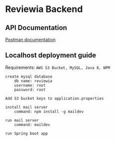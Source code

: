 # Reviewia Backend

## API Documentation
[Postman documentation](https://documenter.getpostman.com/view/13371633/TzzGGDLF)
## Localhost deployment guide

Requirements:
    ``AWS S3 Bucket, MySQL, Java 8, NPM``

    create mysql database
        db name: reviewia
        username: root
        password: root

    Add S3 bucket keys to application.properties

    install mail server
        command: npm install -g maildev

    run mail server
        command: maildev

    run Spring boot app
